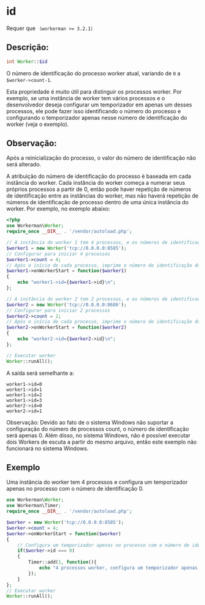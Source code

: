 # id
Requer que ```（workerman >= 3.2.1）```

## Descrição:
```php
int Worker::$id
```

O número de identificação do processo worker atual, variando de ```0``` a ```$worker->count-1```.

Esta propriedade é muito útil para distinguir os processos worker. Por exemplo, se uma instância de worker tem vários processos e o desenvolvedor deseja configurar um temporizador em apenas um desses processos, ele pode fazer isso identificando o número do processo e configurando o temporizador apenas nesse número de identificação do worker (veja o exemplo).

## Observação:

Após a reinicialização do processo, o valor do número de identificação não será alterado.

A atribuição do número de identificação do processo é baseada em cada instância do worker. Cada instância do worker começa a numerar seus próprios processos a partir de 0, então pode haver repetição de números de identificação entre as instâncias do worker, mas não haverá repetição de números de identificação de processo dentro de uma única instância do worker. Por exemplo, no exemplo abaixo:

```php
<?php
use Workerman\Worker;
require_once __DIR__ . '/vendor/autoload.php';

// A instância do worker 1 tem 4 processos, e os números de identificação dos processos serão 0, 1, 2, 3
$worker1 = new Worker('tcp://0.0.0.0:8585');
// Configurar para iniciar 4 processos
$worker1->count = 4;
// Após o início de cada processo, imprime o número de identificação do processo atual ou seja, $worker1->id
$worker1->onWorkerStart = function($worker1)
{
    echo "worker1->id={$worker1->id}\n";
};

// A instância do worker 2 tem 2 processos, e os números de identificação dos processos serão 0, 1
$worker2 = new Worker('tcp://0.0.0.0:8686');
// Configurar para iniciar 2 processos
$worker2->count = 2;
// Após o início de cada processo, imprime o número de identificação do processo atual ou seja, $worker2->id
$worker2->onWorkerStart = function($worker2)
{
    echo "worker2->id={$worker2->id}\n";
};

// Executar worker
Worker::runAll();
```
A saída será semelhante a:
```
worker1->id=0
worker1->id=1
worker1->id=2
worker1->id=3
worker2->id=0
worker2->id=1
```

Observação: Devido ao fato de o sistema Windows não suportar a configuração do número de processos count, o número de identificação será apenas 0. Além disso, no sistema Windows, não é possível executar dois Workers de escuta a partir do mesmo arquivo, então este exemplo não funcionará no sistema Windows.

## Exemplo
Uma instância do worker tem 4 processos e configura um temporizador apenas no processo com o número de identificação 0.

```php
use Workerman\Worker;
use Workerman\Timer;
require_once __DIR__ . '/vendor/autoload.php';

$worker = new Worker('tcp://0.0.0.0:8585');
$worker->count = 4;
$worker->onWorkerStart = function($worker)
{
    // Configura um temporizador apenas no processo com o número de identificação 0, os outros processos com os números 1, 2, 3 não terão temporizador configurado
    if($worker->id === 0)
    {
        Timer::add(1, function(){
            echo "4 processos worker, configura um temporizador apenas no processo 0\n";
        });
    }
};
// Executar worker
Worker::runAll();
```
